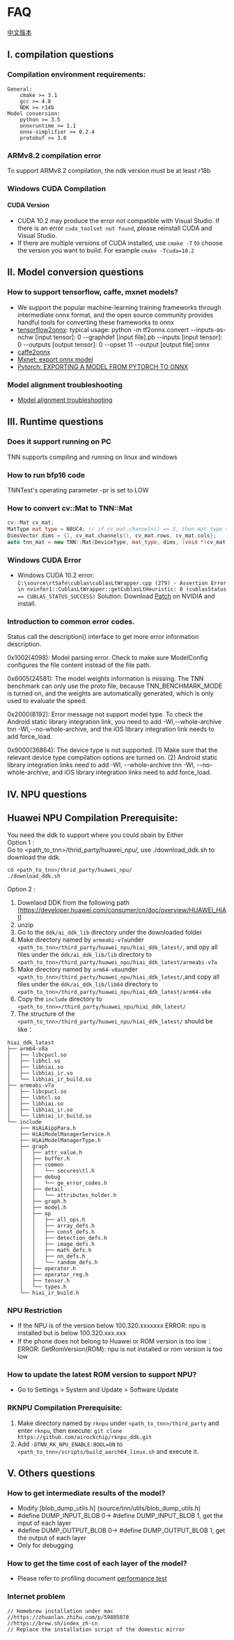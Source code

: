 # FAQ

[中文版本](../cn/faq.md)

## I. compilation questions

### Compilation environment requirements:
    General:  
        cmake >= 3.1  
        gcc >= 4.8  
        NDK >= r14b  
    Model conversion:  
        python >= 3.5  
        onnxruntime >= 1.1  
        onnx-simplifier >= 0.2.4  
        protobuf >= 3.0  
 
### ARMv8.2 compilation error
To support ARMv8.2 compilation, the ndk version must be at least r18b

### Windows CUDA Compilation
#### CUDA Version
  - CUDA 10.2 may produce the error not compatible with Visual Studio. If there is an error `cuda_toolset not found`, please reinstall CUDA and Visual Studio.
  - If there are multiple versions of CUDA installed, use `cmake -T` to choose the version you want to build. For example `cmake -Tcuda=10.2`

## II. Model conversion questions

### How to support tensorflow, caffe, mxnet models?
* We support the popular machine-learning training frameworks through intermediate onnx format, and the open source community provides handful tools for converting these frameworks to onnx
* [tensorflow2onnx](https://github.com/onnx/tensorflow-onnx): typical usage: python -m tf2onnx.convert --inputs-as-nchw [input tensor]: 0 --graphdef [input file].pb --inputs [input tensor]: 0 --outputs [output tensor]: 0 --opset 11 --output [output file].onnx
* [caffe2onnx](./user/caffe2tnn_en.md)
* [Mxnet: export onnx model](https://mxnet.apache.org/api/python/docs/tutorials/deploy/export/onnx.html)
* [Pytorch: EXPORTING A MODEL FROM PYTORCH TO ONNX](https://pytorch.org/tutorials/advanced/super_resolution_with_onnxruntime.html)

### Model alignment troubleshooting
* [Model alignment troubleshooting](./model_align_en.md) 

## III. Runtime questions

### Does it support running on PC
TNN supports compiling and running on linux and windows

### How to run bfp16 code
TNNTest's operating parameter -pr is set to LOW

### How to convert cv::Mat to TNN::Mat
```cpp
cv::Mat cv_mat;
MatType mat_type = N8UC4; // if cv_mat.channels() == 3, then mat_type = N8UC3.
DimsVector dims = {1, cv_mat.channels(), cv_mat.rows, cv_mat.cols};
auto tnn_mat = new TNN::Mat(DeviceType, mat_type, dims, (void *)cv_mat.ptr);
```

### Windows CUDA Error
  - Windows CUDA 10.2 error: `C:\source\rtSafe\cublas\cublasLtWrapper.cpp (279) - Assertion Error in nvinfer1::CublasLtWrapper::getCublasLtHeuristic: 0 (cublasStatus == CUBLAS_STATUS_SUCCESS)`
    Solution: Download [Patch]("https://developer.nvidia.com/cuda-10.2-download-archive?target_os=Windows&target_arch=x86_64&target_version=10&target_type=exelocal") on NVIDIA and install.
    
### Introduction to common error codes.
Status call the description() interface to get more error information description.  

0x1002(4098): Model parsing error. Check to make sure ModelConfig configures the file content instead of the file path.  

0x6005(24581): The model weights information is missing. The TNN benchmark can only use the proto file, because TNN_BENCHMARK_MODE is turned on, and the weights are automatically generated, which is only used to evaluate the speed.  

0x2000(8192): Error message not support model type. To check the Android static library integration link, you need to add -Wl,--whole-archive tnn -Wl,--no-whole-archive, and the iOS library integration link needs to add force_load.  

0x9000(36864): The device type is not supported. (1) Make sure that the relevant device type compilation options are turned on. (2) Android static library integration links need to add -Wl, --whole-archive tnn -Wl, --no-whole-archive, and iOS library integration links need to add force_load.  

## IV. NPU questions

## Huawei NPU Compilation Prerequisite:
You need the ddk to support where you could obain by 
Either   
Option 1 :  
Go to <path_to_tnn>/thrid_party/huawei_npu/, use ./download_ddk.sh to download the ddk.  
````
cd <path_to_tnn>/thrid_party/huawei_npu/
./download_ddk.sh 
````
Option 2 :
1. Downlaod DDK from the following path [https://developer.huawei.com/consumer/cn/doc/overview/HUAWEI_HiAI]  
2. unzip  
3. Go to the `ddk/ai_ddk_lib` directory under the downloaded folder   
4. Make directory named by `armeabi-v7a`under  `<path_to_tnn>/third_party/huawei_npu/hiai_ddk_latest/`, and opy all files under the `ddk/ai_ddk_lib/lib` directory to `<path_to_tnn>/third_party/huawei_npu/hiai_ddk_latest/armeabi-v7a`  
5.  Make directory named by `arm64-v8a`under  `<path_to_tnn>/third_party/huawei_npu/hiai_ddk_latest/`,and copy all files under the `ddk/ai_ddk_lib/lib64` directory to  `<path_to_tnn>/third_party/huawei_npu/hiai_ddk_latest/arm64-v8a`    
6. Copy the `include` directory to `<path_to_tnn>>/third_party/huawei_npu/hiai_ddk_latest/`  
7. The structure of the `<path_to_tnn>/third_party/huawei_npu/hiai_ddk_latest/` should be like：  

```
hiai_ddk_latest
├── arm64-v8a 
│   ├── libcpucl.so 
│   ├── libhcl.so
│   ├── libhiai.so
│   ├── libhiai_ir.so
│   └── libhiai_ir_build.so
├── armeabi-v7a
│   ├── libcpucl.so
│   ├── libhcl.so
│   ├── libhiai.so
│   ├── libhiai_ir.so
│   └── libhiai_ir_build.so
└── include
    ├── HiAiAippPara.h
    ├── HiAiModelManagerService.h
    ├── HiAiModelManagerType.h
    ├── graph
    │   ├── attr_value.h
    │   ├── buffer.h
    │   ├── common
    │   │   └── secures\tl.h
    │   ├── debug
    │   │   └── ge_error_codes.h
    │   ├── detail
    │   │   └── attributes_holder.h
    │   ├── graph.h
    │   ├── model.h
    │   ├── op
    │   │   ├── all_ops.h
    │   │   ├── array_defs.h
    │   │   ├── const_defs.h
    │   │   ├── detection_defs.h
    │   │   ├── image_defs.h
    │   │   ├── math_defs.h
    │   │   ├── nn_defs.h
    │   │   └── random_defs.h
    │   ├── operator.h
    │   ├── operator_reg.h
    │   ├── tensor.h 
    │   └── types.h
    └── hiai_ir_build.h
```

### NPU Restriction
* If the NPU is of the version below 100.320.xxxxxxx
  ERROR: npu is installed but is below 100.320.xxx.xxx
* If the phone does not belong to Huawei or ROM version is too low：
  ERROR: GetRomVersion(ROM): npu is not installed or rom version is too low
  
### How to update the latest ROM version to support NPU?
* Go to Settings > System and Update > Software Update
    
### RKNPU Compilation Prerequisite:
1. Make directory named by `rknpu` under `<path_to_tnn>/third_party` and enter `rknpu`, then execute: `git clone https://github.com/airockchip/rknpu_ddk.git`
2. Add `-DTNN_RK_NPU_ENABLE:BOOL=ON` to `<path_to_tnn>/scripts/build_aarch64_linux.sh` and execute it.


## V. Others questions

### How to get intermediate results of the model?
* Modify [blob_dump_utils.h] (source/tnn/utils/blob_dump_utils.h)
*   \#define DUMP_INPUT_BLOB 0-> #define DUMP_INPUT_BLOB 1, get the input of each layer
*   \#define DUMP_OUTPUT_BLOB 0-> #define DUMP_OUTPUT_BLOB 1, get the output of each layer
* Only for debugging

### How to get the time cost of each layer of the model?
* Please refer to profiling document [performance test](./development/profiling_en.md)

### Internet problem
```text
// Homebrew installation under mac
//https://zhuanlan.zhihu.com/p/59805070
//https://brew.sh/index_zh-cn
// Replace the installation script of the domestic mirror
```
